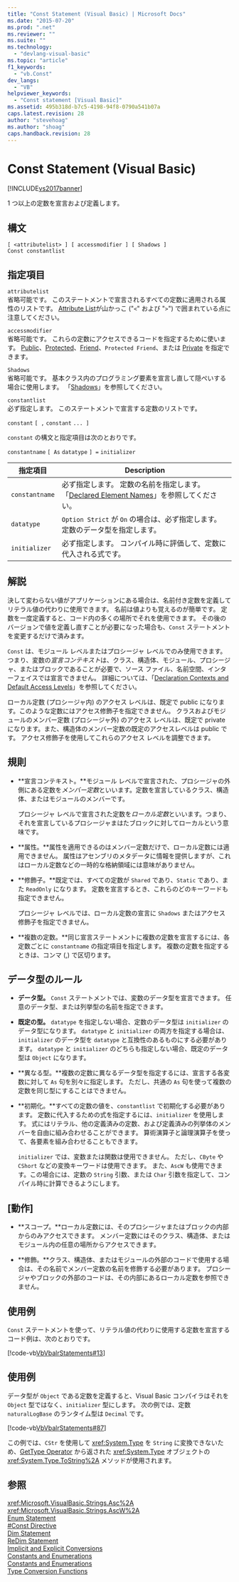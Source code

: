 ```yaml
---
title: "Const Statement (Visual Basic) | Microsoft Docs"
ms.date: "2015-07-20"
ms.prod: ".net"
ms.reviewer: ""
ms.suite: ""
ms.technology: 
  - "devlang-visual-basic"
ms.topic: "article"
f1_keywords: 
  - "vb.Const"
dev_langs: 
  - "VB"
helpviewer_keywords: 
  - "Const statement [Visual Basic]"
ms.assetid: 495b318d-b7c5-4198-94f8-0790a541b07a
caps.latest.revision: 28
author: "stevehoag"
ms.author: "shoag"
caps.handback.revision: 28
---
```

# Const Statement (Visual Basic)
[!INCLUDE[vs2017banner](../../../visual-basic/developing-apps/includes/vs2017banner.md)]

1 つ以上の定数を宣言および定義します。  
  
## 構文  
  
```  
[ <attributelist> ] [ accessmodifier ] [ Shadows ]   
Const constantlist  
```  
  
## 指定項目  
 `attributelist`  
 省略可能です。  このステートメントで宣言されるすべての定数に適用される属性のリストです。  [Attribute List](../../../visual-basic/language-reference/statements/attribute-list.md)が山かっこ \("`<`" および "`>`"\) で囲まれている点に注意してください。  
  
 `accessmodifier`  
 省略可能です。  これらの定数にアクセスできるコードを指定するために使います。  [Public](../../../visual-basic/language-reference/modifiers/public.md)、[Protected](../../../visual-basic/language-reference/modifiers/protected.md)、[Friend](../../../visual-basic/language-reference/modifiers/friend.md)、`Protected Friend`、または [Private](../../../visual-basic/language-reference/modifiers/private.md) を指定できます。  
  
 `Shadows`  
 省略可能です。  基本クラス内のプログラミング要素を宣言し直して隠ぺいする場合に使用します。  「[Shadows](../../../visual-basic/language-reference/modifiers/shadows.md)」を参照してください。  
  
 `constantlist`  
 必ず指定します。  このステートメントで宣言する定数のリストです。  
  
 `constant` `[ ,` `constant` `... ]`  
  
 `constant` の構文と指定項目は次のとおりです。  
  
 `constantname` `[ As` `datatype` `] =` `initializer`  
  
|指定項目|Description|  
|----------|-----------------|  
|`constantname`|必ず指定します。  定数の名前を指定します。  「[Declared Element Names](../../../visual-basic/programming-guide/language-features/declared-elements/declared-element-names.md)」を参照してください。|  
|`datatype`|`Option Strict` が `On` の場合は、必ず指定します。  定数のデータ型を指定します。|  
|`initializer`|必ず指定します。  コンパイル時に評価して、定数に代入される式です。|  
  
## 解説  
 決して変わらない値がアプリケーションにある場合は、名前付き定数を定義してリテラル値の代わりに使用できます。  名前は値よりも覚えるのが簡単です。  定数を一度定義すると、コード内の多くの場所でそれを使用できます。  その後のバージョンで値を定義し直すことが必要になった場合も、`Const` ステートメントを変更するだけで済みます。  
  
 `Const` は、モジュール レベルまたはプロシージャ レベルでのみ使用できます。  つまり、変数の*宣言コンテキスト*は、クラス、構造体、モジュール、プロシージャ、またはブロックであることが必要で、ソース ファイル、名前空間、インターフェイスでは宣言できません。  詳細については、「[Declaration Contexts and Default Access Levels](../../../visual-basic/language-reference/statements/declaration-contexts-and-default-access-levels.md)」を参照してください。  
  
 ローカル定数 \(プロシージャ内\) のアクセス レベルは、既定で public になります。このような定数にはアクセス修飾子を指定できません。  クラスおよびモジュールのメンバー定数 \(プロシージャ外\) のアクセス レベルは、既定で private になります。また、構造体のメンバー定数の既定のアクセスレベルは public です。  アクセス修飾子を使用してこれらのアクセス レベルを調整できます。  
  
## 規則  
  
-   **宣言コンテキスト。**モジュール レベルで宣言された、プロシージャの外側にある定数を*メンバー定数*といいます。定数を宣言しているクラス、構造体、またはモジュールのメンバーです。  
  
     プロシージャ レベルで宣言された定数を*ローカル定数*といいます。つまり、それを宣言しているプロシージャまはたブロックに対してローカルという意味です。  
  
-   **属性。**属性を適用できるのはメンバー定数だけで、ローカル定数には適用できません。  属性はアセンブリのメタデータに情報を提供しますが、これはローカル定数などの一時的な格納領域には意味がありません。  
  
-   **修飾子。**既定では、すべての定数が `Shared` であり、`Static` であり、また `ReadOnly` になります。  定数を宣言するとき、これらのどのキーワードも指定できません。  
  
     プロシージャ レベルでは、ローカル定数の宣言に `Shadows` またはアクセス修飾子を指定できません。  
  
-   **複数の定数。**同じ宣言ステートメントに複数の定数を宣言するには、各定数ごとに `constantname` の指定項目を指定します。  複数の定数を指定するときは、コンマ \(,\) で区切ります。  
  
## データ型のルール  
  
-   **データ型。** `Const` ステートメントでは、変数のデータ型を宣言できます。  任意のデータ型、または列挙型の名前を指定できます。  
  
-   **既定の型。** `datatype` を指定しない場合、定数のデータ型は `initializer` のデータ型になります。  `datatype` と `initializer` の両方を指定する場合は、`initializer` のデータ型を `datatype` と互換性のあるものにする必要があります。  `datatype` と `initializer` のどちらも指定しない場合、既定のデータ型は `Object` になります。  
  
-   **異なる型。**複数の定数に異なるデータ型を指定するには、宣言する各変数に対して `As` 句を別々に指定します。  ただし、共通の `As` 句を使って複数の定数を同じ型にすることはできません。  
  
-   **初期化。**すべての定数の値を、`constantlist` で初期化する必要があります。  定数に代入するための式を指定するには、`initializer` を使用します。  式にはリテラル、他の定義済みの定数、および定義済みの列挙体のメンバーを自由に組み合わせることができます。  算術演算子と論理演算子を使って、各要素を組み合わせることもできます。  
  
     `initializer` では、変数または関数は使用できません。  ただし、`CByte` や `CShort` などの変換キーワードは使用できます。  また、`AscW` も使用できます。この場合には、定数の `String` 引数、または `Char` 引数を指定して、コンパイル時に計算できるようにします。  
  
## \[動作\]  
  
-   **スコープ。**ローカル定数には、そのプロシージャまたはブロックの内部からのみアクセスできます。  メンバー定数にはそのクラス、構造体、またはモジュール内の任意の場所からアクセスできます。  
  
-   **修飾。**クラス、構造体、またはモジュールの外部のコードで使用する場合は、その名前でメンバー定数の名前を修飾する必要があります。  プロシージャやブロックの外部のコードは、その内部にあるローカル定数を参照できません。  
  
## 使用例  
 `Const` ステートメントを使って、リテラル値の代わりに使用する定数を宣言するコード例は、次のとおりです。  
  
 [!code-vb[VbVbalrStatements#13](../../../visual-basic/language-reference/error-messages/codesnippet/visualbasic/const-statement_1.vb)]  
  
## 使用例  
 データ型が `Object` である定数を定義すると、Visual Basic コンパイラはそれを `Object` 型ではなく、`initializer` 型にします。  次の例では、定数 `naturalLogBase` のランタイム型は `Decimal` です。  
  
 [!code-vb[VbVbalrStatements#87](../../../visual-basic/language-reference/error-messages/codesnippet/visualbasic/const-statement_2.vb)]  
  
 この例では、`CStr` を使用して <xref:System.Type> を `String` に変換できないため、[GetType Operator](../../../visual-basic/language-reference/operators/gettype-operator.md) から返された <xref:System.Type> オブジェクトの <xref:System.Type.ToString%2A> メソッドが使用されます。  
  
## 参照  
 <xref:Microsoft.VisualBasic.Strings.Asc%2A>   
 <xref:Microsoft.VisualBasic.Strings.AscW%2A>   
 [Enum Statement](../../../visual-basic/language-reference/statements/enum-statement.md)   
 [\#Const Directive](../../../visual-basic/language-reference/directives/const-directive.md)   
 [Dim Statement](../../../visual-basic/language-reference/statements/dim-statement.md)   
 [ReDim Statement](../../../visual-basic/language-reference/statements/redim-statement.md)   
 [Implicit and Explicit Conversions](../../../visual-basic/programming-guide/language-features/data-types/implicit-and-explicit-conversions.md)   
 [Constants and Enumerations](../../../visual-basic/programming-guide/language-features/constants-enums/index.md)   
 [Constants and Enumerations](../../../visual-basic/language-reference/constants-and-enumerations.md)   
 [Type Conversion Functions](../../../visual-basic/language-reference/functions/type-conversion-functions.md)